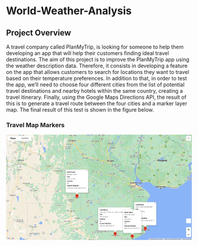 # World-Weather-Analysis
## Project Overview
A travel company called PlanMyTrip, is looking for someone to help them developing an app that will help their customers finding ideal travel destinations.
The aim of this project is to improve the PlanMyTrip app using the weather description data. Therefore, it consists in developing a feature on the app that allows customers to search for locations they want to travel based on their temperature preferences. 
In addition to that, in order to test the app, we’ll need to choose four different cities from the list of potential travel destinations and nearby hotels within the same country, creating a travel itinerary. 
Finally, using the Google Maps Directions API, the result of this is to generate a travel route between the four cities and a marker layer map.
The final result of this test is shown in the figure below.

### Travel Map Markers
![image](https://github.com/rdonosob1/World_Weather_Analysis/blob/main/Vacation_Itinerary/WeatherPy_travel_map_markers.png)
